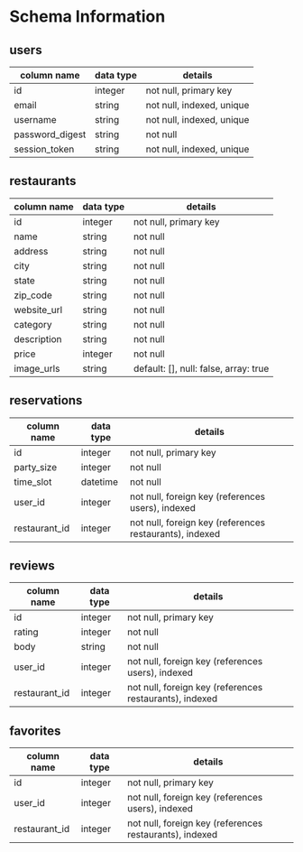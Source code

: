 # Schema Information

## users
column name     | data type | details
----------------|-----------|-----------------------
id              | integer   | not null, primary key
email           | string    | not null, indexed, unique
username        | string    | not null, indexed, unique
password_digest | string    | not null
session_token   | string    | not null, indexed, unique

## restaurants
column name       | data type | details
------------------|-----------|-----------------------
id                | integer   | not null, primary key
name              | string    | not null
address           | string    | not null
city              | string    | not null
state             | string    | not null
zip_code          | string    | not null
website_url       | string    | not null
category          | string    | not null
description       | string    | not null
price             | integer   | not null
image_urls        | string    | default: [], null: false, array: true

## reservations
column name     | data type | details
----------------|-----------|-----------------------
id              | integer   | not null, primary key
party_size      | integer   | not null
time_slot       | datetime  | not null
user_id         | integer   | not null, foreign key (references users), indexed
restaurant_id   | integer   | not null, foreign key (references restaurants), indexed

## reviews
column name     | data type | details
----------------|-----------|-----------------------
id              | integer   | not null, primary key
rating          | integer   | not null
body            | string    | not null
user_id         | integer   | not null, foreign key (references users), indexed
restaurant_id   | integer   | not null, foreign key (references restaurants), indexed

## favorites
column name     | data type | details
----------------|-----------|-----------------------
id              | integer   | not null, primary key
user_id         | integer   | not null, foreign key (references users), indexed
restaurant_id   | integer   | not null, foreign key (references restaurants), indexed
